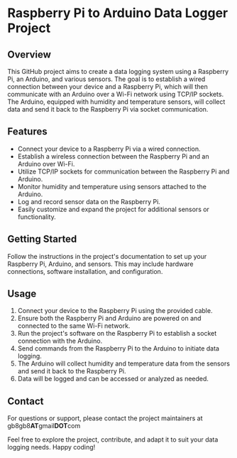 # Raspberry Pi to Arduino Data Logger Project

## Overview

This GitHub project aims to create a data logging system using a Raspberry Pi, an Arduino, and various sensors. The goal is to establish a wired connection between your device and a Raspberry Pi, which will then communicate with an Arduino over a Wi-Fi network using TCP/IP sockets. The Arduino, equipped with humidity and temperature sensors, will collect data and send it back to the Raspberry Pi via socket communication.

## Features

- Connect your device to a Raspberry Pi via a wired connection.
- Establish a wireless connection between the Raspberry Pi and an Arduino over Wi-Fi.
- Utilize TCP/IP sockets for communication between the Raspberry Pi and Arduino.
- Monitor humidity and temperature using sensors attached to the Arduino.
- Log and record sensor data on the Raspberry Pi.
- Easily customize and expand the project for additional sensors or functionality.

## Getting Started

Follow the instructions in the project's documentation to set up your Raspberry Pi, Arduino, and sensors. This may include hardware connections, software installation, and configuration.

## Usage

1. Connect your device to the Raspberry Pi using the provided cable.
2. Ensure both the Raspberry Pi and Arduino are powered on and connected to the same Wi-Fi network.
3. Run the project's software on the Raspberry Pi to establish a socket connection with the Arduino.
4. Send commands from the Raspberry Pi to the Arduino to initiate data logging.
5. The Arduino will collect humidity and temperature data from the sensors and send it back to the Raspberry Pi.
6. Data will be logged and can be accessed or analyzed as needed.

## Contact

For questions or support, please contact the project maintainers at gb8gb8**AT**gmail**DOT**com 

Feel free to explore the project, contribute, and adapt it to suit your data logging needs. Happy coding!
